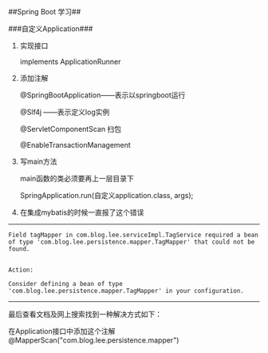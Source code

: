 ##Spring Boot 学习##

###自定义Application###

1. 实现接口 
    
	implements ApplicationRunner
	
2. 添加注解
	
	@SpringBootApplication——表示以springboot运行
	
	@Slf4j ——表示定义log实例

	@ServletComponentScan 扫包

	@EnableTransactionManagement
	
	
3. 写main方法

	main函数的类必须要再上一层目录下
	
	SpringApplication.run(自定义application.class, args);

4. 在集成mybatis的时候一直报了这个错误

------------------------------------------------------------------------------------------
	Field tagMapper in com.blog.lee.serviceImpl.TagService required a bean of type 'com.blog.lee.persistence.mapper.TagMapper' that could not be found.

	
	Action:
	
	Consider defining a bean of type 'com.blog.lee.persistence.mapper.TagMapper' in your configuration.

------------------------------------------------------------------------------------------
最后查看文档及网上搜索找到一种解决方式如下：

在Application接口中添加这个注解@MapperScan("com.blog.lee.persistence.mapper")